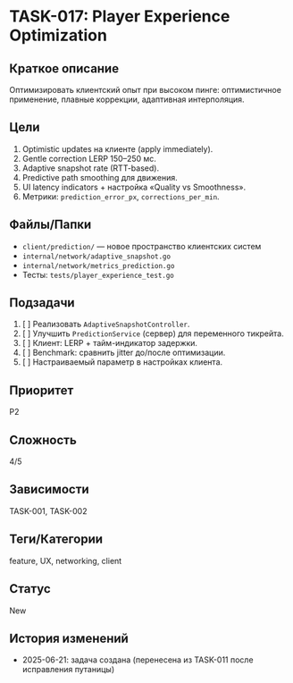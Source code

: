 # TASK-017: Player Experience Optimization

## Краткое описание
Оптимизировать клиентский опыт при высоком пинге: оптимистичное применение, плавные коррекции, адаптивная интерполяция.

## Цели
1. Optimistic updates на клиенте (apply immediately).
2. Gentle correction LERP 150–250 мс.
3. Adaptive snapshot rate (RTT-based).
4. Predictive path smoothing для движения.
5. UI latency indicators + настройка «Quality vs Smoothness».
6. Метрики: `prediction_error_px`, `corrections_per_min`.

## Файлы/Папки
- `client/prediction/` — новое пространство клиентских систем
- `internal/network/adaptive_snapshot.go`
- `internal/network/metrics_prediction.go`
- Тесты: `tests/player_experience_test.go`

## Подзадачи
1. [ ] Реализовать `AdaptiveSnapshotController`.
2. [ ] Улучшить `PredictionService` (сервер) для переменного тикрейта.
3. [ ] Клиент: LERP + тайм-индикатор задержки.
4. [ ] Benchmark: сравнить jitter до/после оптимизации.
5. [ ] Настраиваемый параметр в настройках клиента.

## Приоритет
P2

## Сложность
4/5

## Зависимости
TASK-001, TASK-002

## Теги/Категории
feature, UX, networking, client

## Статус
New

## История изменений
- 2025-06-21: задача создана (перенесена из TASK-011 после исправления путаницы) 